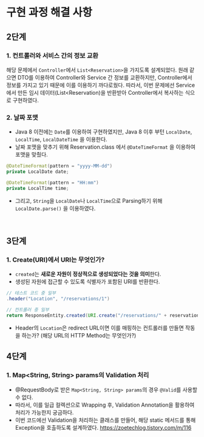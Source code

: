 # 구현 과정 해결 사항
## 2단계
### 1. 컨트롤러와 서비스 간의 정보 교환
해당 문제에서 `Controller`에서 `List<Reservation>`을 가지도록 설계되었다.
원래 같으면 DTO를 이용하여 Controller와 Service 간 정보를 교환하지만, Controller에서 정보를 가지고 있기 때문에 이를 이용하기 까다로웠다.
따라서, 이번 문제에선 Service에서 만든 임시 데이터(List<Reservation)을 반환받아 Controller에서 복사하는 식으로 구현하였다.

### 2. 날짜 포맷
- Java 8 이전에는 `Date`를 이용하여 구현하였지만, Java 8 이후 부턴 `LocalDate`, `LocalTime`, `LocalDateTime` 을 이용한다.
- 날짜 포맷을 맞추기 위해 Reservation.class 에서 `@DateTimeFormat` 을 이용하여 포맷을 맞췄다.
```java
@DateTimeFormat(pattern = "yyyy-MM-dd")
private LocalDate date;

@DateTimeFormat(pattern = "HH:mm")
private LocalTime time;
```
- 그리고, `String`을 `LocalDate`나 `LocalTime`으로 Parsing하기 위해 `LocalDate.parse()` 을 이용하였다.

<br/>

## 3단계
### 1. Create(URI)에서 URI는 무엇인가?
- `created`는 **새로운 자원이 정상적으로 생성되었다는 것을 의미**한다.
- 생성된 자원에 접근할 수 있도록 식별자가 포함된 URI를 반환한다.
```java
// 테스트 코드 중 일부
.header("Location", "/reservations/1")

// 컨트롤러 중 일부
return ResponseEntity.created(URI.create("/reservations/" + reservation.getId())).body(reservation);
```
- Header의 `Location`은 redirect URL이면 이를 매핑하는 컨트롤러를 만들면 작동을 하는가? (해당 URL의 HTTP Method는 무엇인가?)

## 4단계
### 1. Map<String, String> params의 Validation 처리
- @RequestBody로 받은 `Map<String, String> params`의 경우 `@Valid`를 사용할 수 없다.
- 따라서, 이를 일급 컬렉션으로 Wrapping 후, Validation Annotation을 활용하여 처리가 가능한지 궁금하다.
- 이번 코드에선 Validation을 처리하는 클래스를 만들어, 해당 static 메서드를 통해 Exception을 호출하도록 설계하였다.
https://zoetechlog.tistory.com/m/116